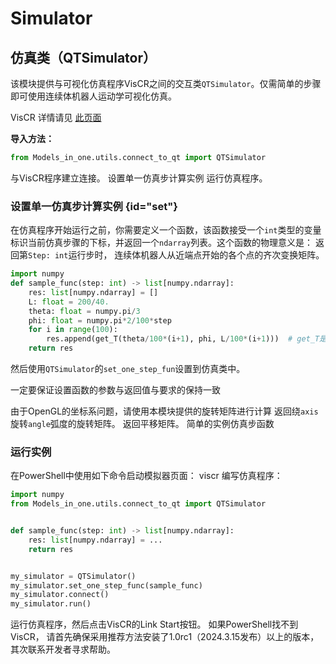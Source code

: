 # Simulator

## 仿真类（QTSimulator）
该模块提供与可视化仿真程序<path>VisCR</path>之间的交互类`QTSimulator`。仅需简单的步骤即可使用连续体机器人运动学可视化仿真。

<note>
<path>VisCR</path> 详情请见 <a href="https://github.com/Adi-SOUL/VisCR">此页面</a> 

</note>

**导入方法：**
```python 
from Models_in_one.utils.connect_to_qt import QTSimulator
```

<deflist collapsible="true">
<def title="connect()">
与VisCR程序建立连接。
</def>
<def title="set_one_step_func(func: Callable[[int], list[ndarray]])">
<a anchor="set">设置单一仿真步计算实例 </a>
</def>
<def title="run()">
运行仿真程序。
</def>
</deflist>

### 设置单一仿真步计算实例 {id="set"}
在仿真程序开始运行之前，你需要定义一个函数，该函数接受一个`int`类型的变量标识当前仿真步骤的下标，并返回一个`ndarray`列表。这个函数的物理意义是：
返回第`Step: int`运行步时， 连续体机器人从近端点开始的各个点的齐次变换矩阵。

```Python
import numpy
def sample_func(step: int) -> list[numpy.ndarray]:
	res: list[numpy.ndarray] = []
	L: float = 200/40.
	theta: float = numpy.pi/3
	phi: float = numpy.pi*2/100*step
	for i in range(100):
		res.append(get_T(theta/100*(i+1), phi, L/100*(i+1)))  # get_T是计算恒曲率齐次变换矩阵的函数。
	return res
```
然后使用`QTSimulator`的`set_one_step_fun`设置到仿真类中。

<warning>一定要保证设置函数的参数与返回值与要求的保持一致</warning>

<warning>由于<path>OpenGL</path>的坐标系问题，请使用本模块提供的旋转矩阵进行计算</warning>
<deflist  collapsible="true">
<def title="rotate_4x4(axis, angle)">
返回绕<code>axis</code>旋转<code>angle</code>弧度的旋转矩阵。
</def>
<def title="displacement_4x4(x, y, z)">
返回平移矩阵。
</def>
<def title="default_one_step(step)">
简单的实例仿真步函数
</def>
</deflist>

### 运行实例

<procedure title="按照如下步骤使用模拟器：">
    <step>
        在<path>PowerShell</path>中使用如下命令启动模拟器页面：
        <code-block lang="shell">
            viscr
        </code-block>
    </step>

<step>
编写仿真程序：

```Python
import numpy
from Models_in_one.utils.connect_to_qt import QTSimulator


def sample_func(step: int) -> list[numpy.ndarray]: 
    res: list[numpy.ndarray] = ...
    return res


my_simulator = QTSimulator()
my_simulator.set_one_step_func(sample_func)
my_simulator.connect()
my_simulator.run()
```

</step>

<step>
运行仿真程序，然后点击<path>VisCR</path>的<path>Link Start</path>按钮。

</step>
</procedure>

<warning>
如果<path>PowerShell</path>找不到<path>VisCR</path>， 请首先确保采用推荐方法安装了<path>1.0rc1</path>（2024.3.15发布）以上的版本，其次联系开发者寻求帮助。
</warning>
